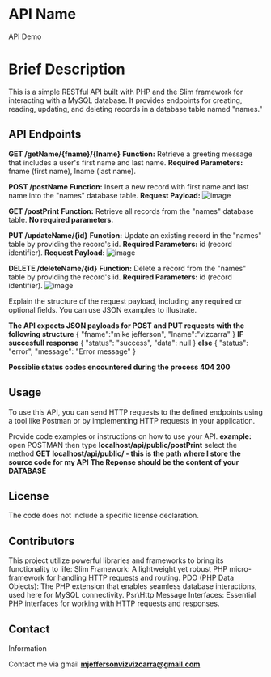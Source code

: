 # API Name
API Demo

# Brief Description
This is a simple RESTful API built with PHP and the Slim framework for interacting with a 
MySQL database. It provides endpoints for creating, reading, updating, and deleting records in a database table named "names."

## API Endpoints
**GET /getName/{fname}/{lname}**
**Function:** Retrieve a greeting message that includes a user's first name and last name.
**Required Parameters:** fname (first name), lname (last name).

**POST /postName**
**Function:** Insert a new record with first name and last name into the "names" database table.
**Request Payload:** ![image](https://github.com/emm-jee/API/assets/145326653/753b7e2e-6f72-497a-b4a9-87ce7f1c917e)

**GET /postPrint**
**Function:** Retrieve all records from the "names" database table.
**No required parameters.**

**PUT /updateName/{id}**
**Function:** Update an existing record in the "names" table by providing the record's id.
**Required Parameters:** id (record identifier).
**Request Payload:** ![image](https://github.com/emm-jee/API/assets/145326653/fff4b3cd-93dc-4fe7-bfc5-cbaca11b844c)

**DELETE /deleteName/{id}**
**Function:** Delete a record from the "names" table by providing the record's id.
**Required Parameters:** id (record identifier).
![image](https://github.com/emm-jee/API/assets/145326653/14cdec0e-1fd7-472c-8958-36b20a335e46)

Explain the structure of the request payload, including any required or optional fields.
You can use JSON examples to illustrate.

**The API expects JSON payloads for POST and PUT requests with the following structure**
{
    "fname":"mike jefferson",
    "lname":"vizcarra"
}
**IF succesfull response**
{
    "status": "success",
    "data": null
}
**else**
{
    "status": "error",
    "message": "Error message"
}

**Possiblie status codes encountered during the process
404
200**

## Usage
To use this API, you can send HTTP requests to the defined endpoints using a tool like Postman or 
by implementing HTTP requests in your application.

Provide code
examples or instructions on how to use your API.
**example:**
open POSTMAN then type **localhost/api/public/postPrint** select the method **GET**
**localhost/api/public/ - this is the path where I store the source code for my API**
**The Reponse should be the content of your DATABASE**
 
## License
The code does not include a specific license declaration. 
 


## Contributors
This project utilize powerful libraries and frameworks to bring its functionality to life:
Slim Framework: A lightweight yet robust PHP micro-framework for handling HTTP requests and routing.
PDO (PHP Data Objects): The PHP extension that enables seamless database interactions, used here for MySQL connectivity.
Psr\Http Message Interfaces: Essential PHP interfaces for working with HTTP requests and responses.

## Contact
Information


Contact me via gmail **mjeffersonvizvizcarra@gmail.com**
